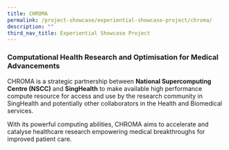 ```yaml
---
title: CHROMA
permalink: /project-showcase/experiential-showcase-project/chroma/
description: ""
third_nav_title: Experiential Showcase Project
---
```

### **C**omputational **H**ealth **R**esearch and **O**ptimisation for **M**edical **A**dvancements

CHROMA is a strategic partnership between **National Supercomputing Centre (NSCC)** and **SingHealth** to make available high performance compute resource for access and use by the research community in SingHealth and potentially other collaborators in the Health and Biomedical services.

With its powerful computing abilities, CHROMA aims to accelerate and catalyse healthcare research empowering medical breakthroughs for improved patient care.